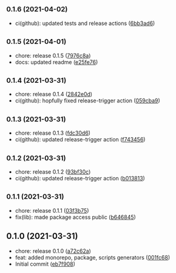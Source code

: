## <small>0.1.6 (2021-04-02)</small>

* ci(github): updated tests and release actions ([6bb3ad6](https://github.com/alloyify/monorepo-utils/commit/6bb3ad6))



## <small>0.1.5 (2021-04-01)</small>

* chore: release 0.1.5 ([7976c8a](https://github.com/alloyify/monorepo-utils/commit/7976c8a))
* docs: updated readme ([e25fe76](https://github.com/alloyify/monorepo-utils/commit/e25fe76))



## <small>0.1.4 (2021-03-31)</small>

* chore: release 0.1.4 ([2842e0d](https://github.com/alloyify/monorepo-utils/commit/2842e0d))
* ci(github): hopfully fixed release-trigger action ([059cba9](https://github.com/alloyify/monorepo-utils/commit/059cba9))



## <small>0.1.3 (2021-03-31)</small>

* chore: release 0.1.3 ([fdc30d6](https://github.com/alloyify/monorepo-utils/commit/fdc30d6))
* ci(github): updated release-trigger action ([f743456](https://github.com/alloyify/monorepo-utils/commit/f743456))



## <small>0.1.2 (2021-03-31)</small>

* chore: release 0.1.2 ([93bf30c](https://github.com/alloyify/monorepo-utils/commit/93bf30c))
* ci(github): updated release-trigger action ([b013813](https://github.com/alloyify/monorepo-utils/commit/b013813))



## <small>0.1.1 (2021-03-31)</small>

* chore: release 0.1.1 ([03f3b75](https://github.com/alloyify/monorepo-utils/commit/03f3b75))
* fix(lib): made package access public ([b646845](https://github.com/alloyify/monorepo-utils/commit/b646845))



## 0.1.0 (2021-03-31)

* chore: release 0.1.0 ([a72c62a](https://github.com/alloyify/monorepo-utils/commit/a72c62a))
* feat: added monorepo, package, scripts generators ([001fc68](https://github.com/alloyify/monorepo-utils/commit/001fc68))
* Initial commit ([eb7f908](https://github.com/alloyify/monorepo-utils/commit/eb7f908))



